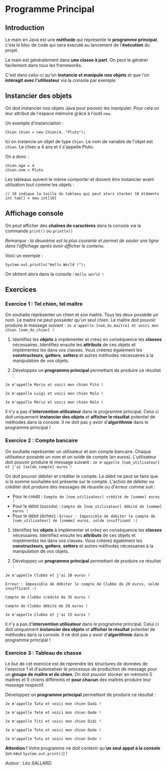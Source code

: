 # Programme Principal

## Introduction

Le main en Java est une **méthode** qui représente le **programme principal**, c'est le bloc de code qui sera executé au lancement de l'**éxécution** du projet.

Le main est généralement dans **une classe à part**. On peut le générer facilement dans tous les frameworks.

C'est dans celui-ci qu'on **instancie et manipule nos objets** et que l'on **intéragit avec l'utilisateur** via la console par exemple.

## Instancier des objets

On doit instancier nos objets Java pour pouvoir les manipuler. Pour cela on leur attribut de l'espace mémoire grâce à l'outil `new`.

Un exemple d'instanciation :

```
Chien chien = new Chien(4, "Pluto");
```

Ici on instancie un objet de type `Chien`. Le nom de variable de l'objet est `chien`. Le chien a 4 ans et il s'appelle Pluto.

On a donc :

```
chien.age = 4
chien.nom = Pluto
```

Les tableaux suivent le même comporter et doivent être instancier avant utilisation tout comme les objets :

```
// 10 indique la taille du tableau qui peut alors stocker 10 éléments
int tab[] = new int[10]
```

## Affichage console

On peut afficher des **chaînes de caractères** dans la console via la commande `print()` ou `println()`

_Remarque : la deuxième est la plus courante et permet de sauter une ligne dans l'affichage après avoir afficher le contenu._

Voici un exemple :

```
System.out.println("Hello World !");
```

On obtient alors dans la console : `Hello world !`

## Exercices

### Exercice 1 : Tel chien, tel maître

On souhaite représenter un chien et son maitre. Tous les deux possède un nom. Le maitre ne peut posséder qu'un seul chien.
Le maître doit pouvoir produire le message suivant : `Je m'appelle [nom_du_maitre] et voici mon chien [nom_du_chien] !`

1. Identifiez les **objets** à implémenter et créez en conséquence les **classes** nécessaires. Identifiez ensuite les **attributs** de ces objets et implémentez les dans vos classes. Vous créerez également les **constructeurs**, **getters**, **setters** et autres méthodes nécessaires à la manipulation de vos objets.

2. Développez un **programme principal** permettant de produire ce résultat :

`Je m'appelle Mario et voici mon chien Pito !`

`Je m'appelle Luigi et voici mon chien Malo !`

`Je m'appelle Mario et voici mon chien Malo !`

Il n'y a pas d'**intervention utilisateur** dans le programme principal. Celui ci doit uniquement **instancier des objets** et **afficher le résultat** potentiel de méthodes dans la console. Il ne doit pas y avoir d'**algorithmie** dans le programme principal !

### Exercice 2 : Compte bancaire

On souhaite représenter un utilisateur et son compte bancaire. Chaque utilisateur possède un nom et un solde de compte (en euros).
L'utilisateur doit pouvoir produire le message suivant : `Je m'appelle [nom_utilisateur] et j'ai [solde_compte] euros !`

On doit pouvoir débiter et créditer le compte. Le débit ne peut se faire que si la somme souhaitée est présente sur le compte. L'action de débiter ou créditer doit produire des messages de réussite ou d'erreur comme suit :

- Pour le crédit : `Compte de [nom_utilisateur] crédité de [somme] euros !`
- Pour le débit (succès) : `Compte de [nom_utilisateur] débité de [somme] euros !`
- Pour le débit (échec) : `Erreur : Impossible de débiter le compte de [nom_utilisateur] de [somme] euros, solde insuffisant :(`

1. Identifiez les **objets** à implémenter et créez en conséquence les **classes** nécessaires. Identifiez ensuite les **attributs** de ces objets et implémentez les dans vos classes. Vous créerez également les **constructeurs**, **getters**, **setters** et autres méthodes nécessaires à la manipulation de vos objets.

2. Développez un **programme principal** permettant de produire ce résultat :

`Je m'appelle Clubbo et j'ai 10 euros !`

`Erreur : Impossible de débiter le compte de Clubbo de 20 euros, solde insuffisant :(`

`Compte de Clubbo crédité de 35 euros !`

`Compte de Clubbo débité de 20 euros !`

`Je m'appelle Clubbo et j'ai 25 euros !`

Il n'y a pas d'**intervention utilisateur** dans le programme principal. Celui ci doit uniquement **instancier des objets** et **afficher le résultat** potentiel de méthodes dans la console. Il ne doit pas y avoir d'**algorithmie** dans le programme principal !

### Exercice 3 : Tableau de chasse

Le but de cet exercice est de reprendre les structures de données de l'exercice 1 et d'automatiser le processus de production de message pour un **groupe de maître et de chien**. On doit pouvoir stocker en mémoire 5 maîtres et 5 chiens différents et **pour chacun** des maîtres produire leur message respectif.

Développez un **programme principal** permettant de produire ce résultat :

`Je m'appelle Tata et voici mon chien Dada !`

`Je m'appelle Tete et voici mon chien Dede !`

`Je m'appelle Titi et voici mon chien Didi !`

`Je m'appelle Toto et voici mon chien Dodo !`

`Je m'appelle Tutu et voici mon chien Dudu !`

**Attention !** Votre programme ne doit contenir qu'**un seul appel à la console** (un seul `System.out.print()`) !

_Auteur : Léo SALLARD._
